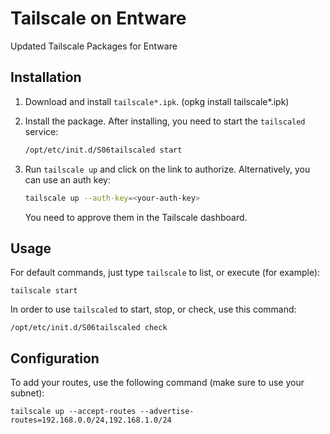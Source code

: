 # Tailscale on Entware

Updated Tailscale Packages for Entware

## Installation

1. Download and install `tailscale*.ipk`. (opkg install tailscale*.ipk)



2. Install the package. After installing, you need to start the `tailscaled` service:

    ```bash
    /opt/etc/init.d/S06tailscaled start
    ```

3. Run `tailscale up` and click on the link to authorize. Alternatively, you can use an auth key:

    ```bash
    tailscale up --auth-key=<your-auth-key>
    ```

    You need to approve them in the Tailscale dashboard.

## Usage

For default commands, just type `tailscale` to list, or execute (for example):


    tailscale start


In order to use `tailscaled` to start, stop, or check, use this command:


    /opt/etc/init.d/S06tailscaled check


## Configuration

To add your routes, use the following command (make sure to use your subnet):


    tailscale up --accept-routes --advertise-routes=192.168.0.0/24,192.168.1.0/24

